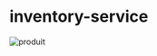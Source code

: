 # inventory-service
![produit](https://user-images.githubusercontent.com/101450800/209446535-e8c7bd0f-068e-4461-9732-27451ff0c342.png)
